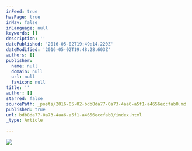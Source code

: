 ```yaml
---
inFeed: true
hasPage: true
inNav: false
inLanguage: null
keywords: []
description: ''
datePublished: '2016-05-02T19:49:14.220Z'
dateModified: '2016-05-02T19:48:28.603Z'
authors: []
publisher:
  name: null
  domain: null
  url: null
  favicon: null
title: ''
author: []
starred: false
sourcePath: _posts/2016-05-02-bdb8da77-0a73-4aa6-a5f1-a4656eccfab0.md
published: true
url: bdb8da77-0a73-4aa6-a5f1-a4656eccfab0/index.html
_type: Article

---
```

![](https://the-grid-user-content.s3-us-west-2.amazonaws.com/fbfc0e4b-f5a9-4849-a103-20008480f0f6.jpg)